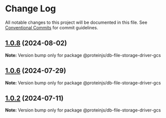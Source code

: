 # Change Log

All notable changes to this project will be documented in this file.
See [Conventional Commits](https://conventionalcommits.org) for commit guidelines.

## [1.0.8](https://github.com/proteinjs/db/compare/@proteinjs/db-file-storage-driver-gcs@1.0.7...@proteinjs/db-file-storage-driver-gcs@1.0.8) (2024-08-02)

**Note:** Version bump only for package @proteinjs/db-file-storage-driver-gcs





## [1.0.6](https://github.com/proteinjs/db/compare/@proteinjs/db-file-storage-driver-gcs@1.0.5...@proteinjs/db-file-storage-driver-gcs@1.0.6) (2024-07-29)

**Note:** Version bump only for package @proteinjs/db-file-storage-driver-gcs





## [1.0.2](https://github.com/proteinjs/db/compare/@proteinjs/db-file-storage-driver-gcs@1.0.1...@proteinjs/db-file-storage-driver-gcs@1.0.2) (2024-07-11)

**Note:** Version bump only for package @proteinjs/db-file-storage-driver-gcs
